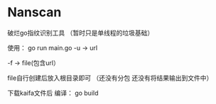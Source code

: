 # Nanscan
破烂go指纹识别工具 
（暂时只是单线程的垃圾基础）

使用：
go run main.go 
-u -> url


-f -> file(包含url）

file自行创建后放入根目录即可
（还没有分包   还没有将结果输出到文件中）

下载kaifa文件后 
编译： go build
